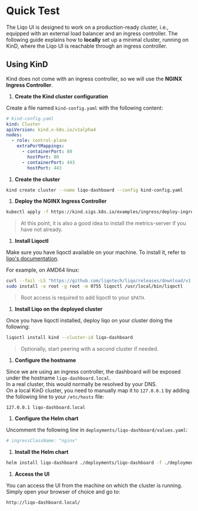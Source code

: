 # Quick Test

The Liqo UI is designed to work on a production-ready cluster, i.e., equipped with an external load balancer and an ingress controller.
The following guide explains how to **locally** set up a minimal cluster, running on KinD, where the Liqo UI is reachable through an ingress controller.

## Using KinD

Kind does not come with an ingress controller, so we will use the **NGINX Ingress Controller**.

1. **Create the Kind cluster configuration**

Create a file named `kind-config.yaml` with the following content:

```yaml
# kind-config.yaml
kind: Cluster
apiVersion: kind.x-k8s.io/v1alpha4
nodes:
  - role: control-plane
    extraPortMappings:
      - containerPort: 80
        hostPort: 80
      - containerPort: 443
        hostPort: 443
```

1. **Create the cluster**

```bash
kind create cluster --name liqo-dashboard --config kind-config.yaml
```

1. **Deploy the NGINX Ingress Controller**

```bash
kubectl apply -f https://kind.sigs.k8s.io/examples/ingress/deploy-ingress-nginx.yaml
```

> At this point, it is also a good idea to install the metrics-server if you have not already.

1. **Install Liqoctl**

Make sure you have liqoctl available on your machine.
To install it, refer to [liqo's documentation](https://docs.liqo.io/en/latest/installation/liqoctl.html).  

For example, on AMD64 linux:

```bash
curl --fail -LS "https://github.com/liqotech/liqo/releases/download/v1.0.1/liqoctl-linux-amd64.tar.gz" | tar -xz
sudo install -o root -g root -m 0755 liqoctl /usr/local/bin/liqoctl
```

> Root access is required to add liqoctl to your `$PATH`.

1. **Install Liqo on the deployed cluster**

Once you have liqoctl installed, deploy liqo on your cluster doing the following:

```bash
liqoctl install kind --cluster-id liqo-dashboard
```

> Optionally, start peering with a second cluster if needed.

1. **Configure the hostname**

Since we are using an ingress controller, the dashboard will be exposed under the hostname `liqo-dashboard.local`.  
In a real cluster, this would normally be resolved by your DNS.  
On a local KinD cluster, you need to manually map it to `127.0.0.1` by adding the following line to your `/etc/hosts` file:

```text
127.0.0.1 liqo-dashboard.local
```

1. **Configure the Helm chart**

Uncomment the following line in `deployments/liqo-dashboard/values.yaml`:

```yaml
# ingressClassName: "nginx"
```

1. **Install the Helm chart**

```bash
helm install liqo-dashboard ./deployments/liqo-dashboard -f ./deployments/liqo-dashboard/values.yaml
```

1. **Access the UI**

You can access the UI from the machine on which the cluster is running.
Simply open your browser of choice and go to:

```text
http://liqo-dashboard.local/
```
